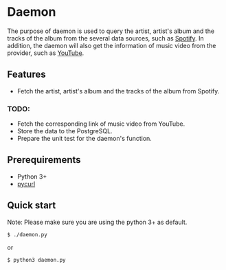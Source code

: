 # Daemon

The purpose of daemon is used to query the artist, artist's album and the tracks of the album from the several data sources, such as [Spotify](https://www.spotify.com/). In addition, the daemon will also get the information of music video from the provider, such as [YouTube](http://www.youtube.com).

## Features

* Fetch the artist, artist's album and the tracks of the album from Spotify.

### TODO:

* Fetch the corresponding link of music video from YouTube.
* Store the data to the PostgreSQL.
* Prepare the unit test for the daemon's function.

## Prerequirements

* Python 3+
* [pycurl](http://pycurl.io/)

## Quick start

Note: Please make sure you are using the python 3+ as default.

```
$ ./daemon.py
```

or 

```
$ python3 daemon.py
```
